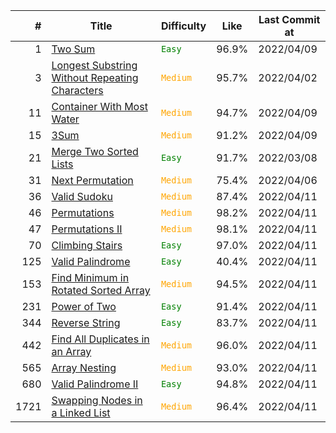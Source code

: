|  #   |                             Title                              |                 Difficulty                 | Like  | Last Commit at |
| ---: | -------------------------------------------------------------- | ------------------------------------------ | ----- | -------------- |
|    1 | [Two Sum](docs/0001.md)                                        | <span style="color:green">`Easy`</span>    | 96.9% | 2022/04/09     |
|    3 | [Longest Substring Without Repeating Characters](docs/0003.md) | <span style="color:orange">`Medium`</span> | 95.7% | 2022/04/02     |
|   11 | [Container With Most Water](docs/0011.md)                      | <span style="color:orange">`Medium`</span> | 94.7% | 2022/04/09     |
|   15 | [3Sum](docs/0015.md)                                           | <span style="color:orange">`Medium`</span> | 91.2% | 2022/04/09     |
|   21 | [Merge Two Sorted Lists](docs/0021.md)                         | <span style="color:green">`Easy`</span>    | 91.7% | 2022/03/08     |
|   31 | [Next Permutation](docs/0031.md)                               | <span style="color:orange">`Medium`</span> | 75.4% | 2022/04/06     |
|   36 | [Valid Sudoku](docs/0036.md)                                   | <span style="color:orange">`Medium`</span> | 87.4% | 2022/04/11     |
|   46 | [Permutations](docs/0046.md)                                   | <span style="color:orange">`Medium`</span> | 98.2% | 2022/04/11     |
|   47 | [Permutations II](docs/0047.md)                                | <span style="color:orange">`Medium`</span> | 98.1% | 2022/04/11     |
|   70 | [Climbing Stairs](docs/0070.md)                                | <span style="color:green">`Easy`</span>    | 97.0% | 2022/04/11     |
|  125 | [Valid Palindrome](docs/0125.md)                               | <span style="color:green">`Easy`</span>    | 40.4% | 2022/04/11     |
|  153 | [Find Minimum in Rotated Sorted Array](docs/0153.md)           | <span style="color:orange">`Medium`</span> | 94.5% | 2022/04/11     |
|  231 | [Power of Two](docs/0231.md)                                   | <span style="color:green">`Easy`</span>    | 91.4% | 2022/04/11     |
|  344 | [Reverse String](docs/0344.md)                                 | <span style="color:green">`Easy`</span>    | 83.7% | 2022/04/11     |
|  442 | [Find All Duplicates in an Array](docs/0442.md)                | <span style="color:orange">`Medium`</span> | 96.0% | 2022/04/11     |
|  565 | [Array Nesting](docs/0565.md)                                  | <span style="color:orange">`Medium`</span> | 93.0% | 2022/04/11     |
|  680 | [Valid Palindrome II](docs/0680.md)                            | <span style="color:green">`Easy`</span>    | 94.8% | 2022/04/11     |
| 1721 | [Swapping Nodes in a Linked List](docs/1721.md)                | <span style="color:orange">`Medium`</span> | 96.4% | 2022/04/11     |
